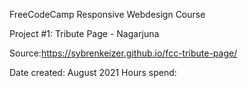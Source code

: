 FreeCodeCamp Responsive Webdesign Course

Project #1: Tribute Page - Nagarjuna

Source:https://sybrenkeizer.github.io/fcc-tribute-page/


Date created: August 2021
Hours spend: 
